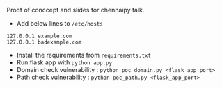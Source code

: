 Proof of conccept and slides for chennaipy talk.

* Add below lines to `/etc/hosts`

```
127.0.0.1 example.com
127.0.0.1 badexample.com
```

* Install the requirements from `requirements.txt`
* Run flask app with `python app.py`
* Domain check vulnerability :  `python poc_domain.py <flask_app_port>`
* Path check vulnerability : `python poc_path.py <flask_app_port>`
